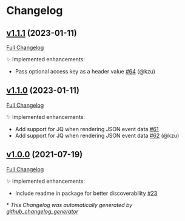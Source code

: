 # Changelog

## [v1.1.1](https://github.com/devlooped/dotnet-eventgrid/tree/v1.1.1) (2023-01-11)

[Full Changelog](https://github.com/devlooped/dotnet-eventgrid/compare/v1.1.0...v1.1.1)

:sparkles: Implemented enhancements:

- Pass optional access key as a header value [\#64](https://github.com/devlooped/dotnet-eventgrid/pull/64) (@kzu)

## [v1.1.0](https://github.com/devlooped/dotnet-eventgrid/tree/v1.1.0) (2023-01-11)

[Full Changelog](https://github.com/devlooped/dotnet-eventgrid/compare/v1.0.0...v1.1.0)

:sparkles: Implemented enhancements:

- Add support for JQ when rendering JSON event data [\#61](https://github.com/devlooped/dotnet-eventgrid/issues/61)
- Add support for JQ when rendering JSON event data [\#62](https://github.com/devlooped/dotnet-eventgrid/pull/62) (@kzu)

## [v1.0.0](https://github.com/devlooped/dotnet-eventgrid/tree/v1.0.0) (2021-07-19)

[Full Changelog](https://github.com/devlooped/dotnet-eventgrid/compare/fe5342e3d19d0b6b2faacaca4f4da260f0333167...v1.0.0)

:sparkles: Implemented enhancements:

- Include readme in package for better discoverability [\#23](https://github.com/devlooped/dotnet-eventgrid/issues/23)



\* *This Changelog was automatically generated by [github_changelog_generator](https://github.com/github-changelog-generator/github-changelog-generator)*
